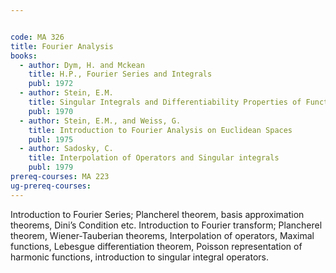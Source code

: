 ```yaml
---


code: MA 326
title: Fourier Analysis
books:
  - author: Dym, H. and Mckean
    title: H.P., Fourier Series and Integrals
    publ: 1972
  - author: Stein, E.M.
    title: Singular Integrals and Differentiability Properties of Functions
    publ: 1970
  - author: Stein, E.M., and Weiss, G.
    title: Introduction to Fourier Analysis on Euclidean Spaces
    publ: 1975
  - author: Sadosky, C.
    title: Interpolation of Operators and Singular integrals
    publ: 1979
prereq-courses: MA 223
ug-prereq-courses: 
---
```




Introduction to Fourier Series; Plancherel theorem, basis approximation theorems, Dini’s Condition
etc. Introduction to Fourier transform; Plancherel theorem, Wiener-Tauberian theorems, Interpolation
of operators, Maximal functions, Lebesgue differentiation theorem, Poisson representation of
harmonic functions, introduction to singular integral operators.
